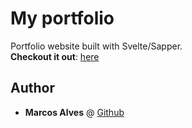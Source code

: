 # My portfolio

Portfolio website built with Svelte/Sapper.<br />
**Checkout it out**: [here](https://marcosalves.io)

## Author

- **Marcos Alves** @ [Github](marcosalves.herokuapp.com)
